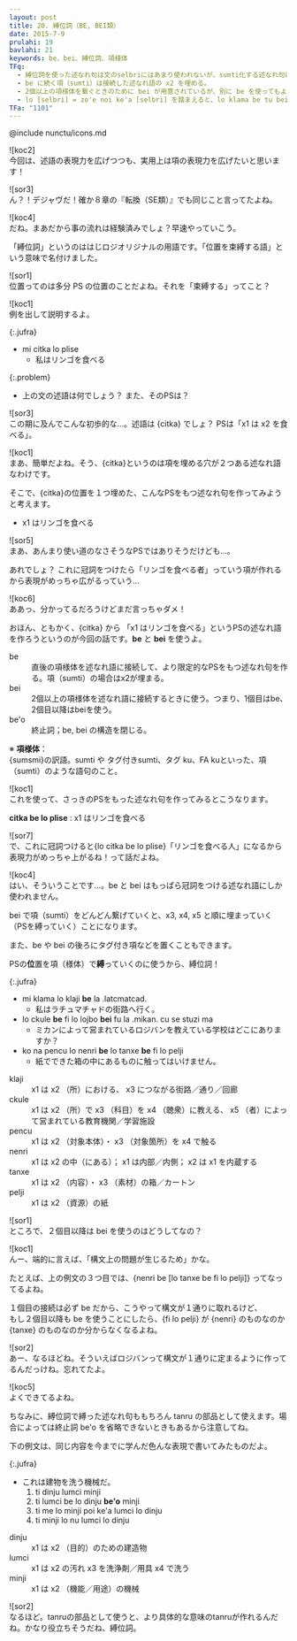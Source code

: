 ```yaml
---
layout: post
title: 20. 縛位詞（BE, BEI類）
date: 2015-7-9
prulahi: 19
bavlahi: 21
keywords: be、bei、縛位詞、項様体
TFq:
  - 縛位詞を使った述なれ句は文のselbriにはあまり使われないが、sumti化する述なれ句にかなり使われる。
  - be に続く項（sumti）は接続した述なれ語の x2 を埋める。
  - 2個以上の項様体を繋ぐときのために bei が用意されているが、別に be を使ってもよい。
  - lo [selbri] = zo'e noi ke'a [selbri] を踏まえると、lo klama be tu bei ti は zo'e noi ke'a klama tu ti とほぼ同意である。
TFa: "1101"
---
```

@include nunctu/icons.md

![koc2]  
今回は、述語の表現力を広げつつも、実用上は項の表現力を広げたいと思います！

![sor3]  
ん？！デジャヴだ！確か８章の『転換（SE類）』でも同じこと言ってたよね。

![koc4]  
だね。まあだから事の流れは経験済みでしょ？早速やっていこう。

「縛位詞」というのははじロジオリジナルの用語です。「位置を束縛する語」という意味で名付けました。

![sor1]  
位置ってのは多分 PS の位置のことだよね。それを「束縛する」ってこと？

![koc1]  
例を出して説明するよ。

{:.jufra}
- mi citka lo plise
  - 私はリンゴを食べる

{:.problem}
- 上の文の述語は何でしょう？ また、そのPSは？

![sor3]  
この期に及んでこんな初歩的な…。述語は {citka} でしょ？ PSは「x1 は x2 を食べる」。

![koc1]  
まあ、簡単だよね。そう、{citka}というのは項を埋める穴が２つある述なれ語なわけです。

そこで、{citka}の位置を１つ埋めた、こんなPSをもつ述なれ句を作ってみようと考えます。

- x1 はリンゴを食べる



![sor5]  
まあ、あんまり使い道のなさそうなPSではありそうだけども…。

あれでしょ？ これに冠詞をつけたら「リンゴを食べる者」っていう項が作れるから表現がめっちゃ広がるっていう…

![koc6]  
ああっ、分かってるだろうけどまだ言っちゃダメ！

おほん、ともかく、{citka} から 「x1 はリンゴを食べる」というPSの述なれ語を作ろうというのが今回の話です。<b>be</b> と <b>bei</b> を使うよ。

<dl class="drani">
<dt>be</dt>
<dd >直後の項様体を述なれ語に接続して、より限定的なPSをもつ述なれ句を作る。項（sumti）の場合はx2が埋まる。</dd>
<dt>bei</dt>
<dd >2個以上の項様体を述なれ語に接続するときに使う。つまり、1個目はbe、2個目以降はbeiを使う。</dd>
<dt>be'o</dt>
<dd >終止詞；be, bei の構造を閉じる。</dd>
</dl>

<div class="box">
※ <b>項様体</b>：<br>{sumsmi}の訳語。sumti や タグ付きsumti、タグ ku、FA kuといった、項（sumti）のような語句のこと。
</div>


![koc1]  
これを使って、さっきのPSをもった述なれ句を作ってみるとこうなります。

<b>citka be lo plise</b> : x1 はリンゴを食べる

![sor7]  
で、これに冠詞つけると{lo citka be lo plise}「リンゴを食べる人」になるから表現力がめっちゃ上がるね！って話だよね。

![koc4]  
はい、そういうことです…。be と bei はもっぱら冠詞をつける述なれ語にしか使われません。

bei で項（sumti）をどんどん繋げていくと、x3, x4, x5 と順に埋まっていく（PSを縛っていく）ことになります。

また、be や bei の後ろにタグ付き項などを置くこともできます。

PSの<b>位</b>置を項（様体）で<b>縛</b>っていくのに使うから、縛位詞！

{:.jufra}
- mi klama lo klaji <b>be</b> la .latcmatcad.
  - 私はラチュマチャドの街路へ行く。
- lo ckule <b>be</b> fi lo lojbo <b>bei</b> fu la .mikan. cu se stuzi ma
  - ミカンによって営まれているロジバンを教えている学校はどこにありますか？
- ko na pencu lo nenri <b>be</b> lo tanxe <b>be</b> fi lo pelji
  - 紙でできた箱の中にあるものに触ってはいけません。



<dl class="valsi">
<dt>klaji</dt>
<dd >x1 は x2 （所）における、 x3 につながる街路／通り／回廊</dd>
<dt>ckule</dt>
<dd >x1 は x2 （所）で x3 （科目）を x4 （聴衆）に教える、 x5 （者）によって営まれている教育機関／学習施設</dd>
<dt>pencu</dt>
<dd >x1 は x2 （対象本体）・ x3 （対象箇所）を x4 で触る</dd>
<dt>nenri</dt>
<dd >x1 は x2 の中（にある）；  x1 は内部／内側；  x2 は x1 を内蔵する</dd>
<dt>tanxe</dt>
<dd >x1 は x2 （内容）・ x3 （素材）の箱／カートン</dd>
<dt>pelji</dt>
<dd >x1 は x2 （資源）の紙</dd>
</dl>

![sor1]  
ところで、２個目以降は bei を使うのはどうしてなの？

![koc1]  
んー、端的に言えば、「構文上の問題が生じるため」かな。

たとえば、上の例文の３つ目では、{nenri be [lo tanxe be fi lo pelji]} ってなってるよね。

１個目の接続は必ず be だから、こうやって構文が１通りに取れるけど、  
もし２個目以降も be を使うことにしたら、{fi lo pelji} が {nenri} のものなのか {tanxe} のものなのか分からなくなるよね。

![sor2]  
あー、なるほどね。そういえばロジバンって構文が１通りに定まるように作ってるんだっけね。忘れてたよ。

![koc5]  
よくできてるよね。

ちなみに、縛位詞で縛った述なれ句ももちろん tanru の部品として使えます。場合によっては終止詞 be'o を省略できないときもあるから注意してね。

下の例文は、同じ内容を今までに学んだ色んな表現で書いてみたものだよ。

{:.jufra}
- これは建物を洗う機械だ。
  1. ti dinju lumci minji
  2. ti lumci be lo dinju **be'o** minji
  3. ti me lo minji poi ke'a lumci lo dinju
  4. ti minji lo nu lumci lo dinju



<dl class="valsi">
<dt>dinju</dt>
<dd >x1 は x2 （目的）のための建造物</dd>
<dt>lumci</dt>
<dd >x1 は x2 の汚れ x3 を洗浄剤／用具 x4 で洗う</dd>
<dt>minji</dt>
<dd >x1 は x2 （機能／用途）の機械</dd>
</dl>

![sor2]  
なるほど。tanruの部品として使うと、より具体的な意味のtanruが作れるんだね。かなり役立ちそうだね、縛位詞。
